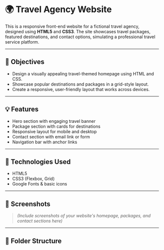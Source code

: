 # 🌍 Travel Agency Website

This is a responsive front-end website for a fictional travel agency, designed using **HTML5** and **CSS3**. The site showcases travel packages, featured destinations, and contact options, simulating a professional travel service platform.

---

## 📌 Objectives

- Design a visually appealing travel-themed homepage using HTML and CSS.
- Showcase popular destinations and packages in a grid-style layout.
- Create a responsive, user-friendly layout that works across devices.

---

## 💡 Features

- Hero section with engaging travel banner
- Package section with cards for destinations
- Responsive layout for mobile and desktop
- Contact section with email link or form
- Navigation bar with anchor links

---

## 🔧 Technologies Used

- HTML5
- CSS3 (Flexbox, Grid)
- Google Fonts & basic icons

---

## 📸 Screenshots

> *(Include screenshots of your website's homepage, packages, and contact sections here)*

---

## 📂 Folder Structure

